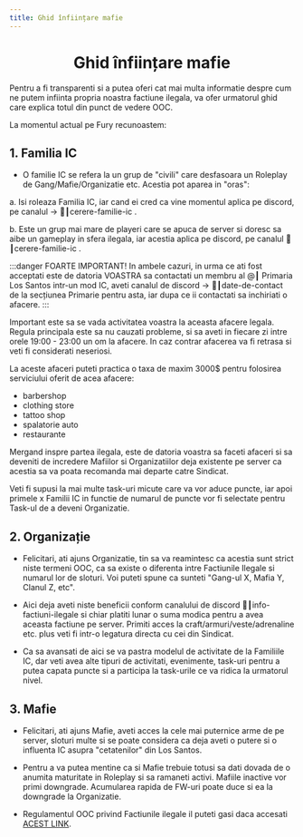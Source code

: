 ```yaml
---
title: Ghid înființare mafie
---
```


# <span class="title-font"><center>Ghid înființare mafie</center></span>

Pentru a fi transparenti si a putea oferi cat mai multa informatie despre cum ne putem infiinta propria noastra factiune ilegala, va ofer urmatorul ghid care explica totul din punct de vedere OOC.

La momentul actual pe Fury recunoastem:

## <span class="header-font">1. Familia IC</span>

- O familie IC se refera la un grup de "civili" care desfasoara un Roleplay de Gang/Mafie/Organizatie etc. Acestia pot aparea in "oras":

a. Isi roleaza Familia IC, iar cand ei cred ca vine momentul aplica pe discord, pe canalul -> ⁠📝┃cerere-familie-ic .

b. Este un grup mai mare de playeri care se apuca de server si doresc sa aibe un gameplay in sfera ilegala, iar acestia aplica pe discord, pe canalul ⁠📝┃cerere-familie-ic .

:::danger FOARTE IMPORTANT!
In ambele cazuri, in urma ce ati fost acceptati este de datoria VOASTRA sa contactati un membru al @┃  Primaria Los Santos  intr-un mod IC, aveti canalul de discord -> ⁠📱┃date-de-contact  de la secțiunea Primarie pentru asta, iar dupa ce ii contactati sa inchiriati o afacere.
:::

Important este sa se vada activitatea voastra la aceasta afacere legala. Regula principala este sa nu cauzati probleme, si sa aveti in fiecare zi intre orele 19:00 - 23:00 un om la afacere. In caz contrar afacerea va fi retrasa si veti fi considerati neseriosi.

La aceste afaceri puteti practica o taxa de maxim 3000$ pentru folosirea serviciului oferit de acea afacere:
- barbershop
- clothing store
- tattoo shop
- spalatorie auto
- restaurante

Mergand inspre partea ilegala, este de datoria voastra sa faceti afaceri si sa deveniti de incredere Mafiilor si Organizatiilor deja existente pe server ca acestia sa va poata recomanda mai departe catre Sindicat.

Veti fi supusi la mai multe task-uri micute care va vor aduce puncte, iar apoi primele x Familii IC in functie de numarul de puncte vor fi selectate pentru Task-ul de a deveni Organizatie.

## <span class="header-font">2. Organizație</span>

- Felicitari, ati ajuns Organizatie, tin sa va reamintesc ca acestia sunt strict niste termeni OOC, ca sa existe o diferenta intre Factiunile Ilegale si numarul lor de sloturi. Voi puteti spune ca sunteti "Gang-ul X, Mafia Y, Clanul Z, etc".

- Aici deja aveti niste beneficii conform canalului de discord ⁠📝┃info-factiuni-ilegale si chiar platiti lunar o suma modica pentru a avea aceasta factiune pe server. Primiti acces la craft/armuri/veste/adrenaline etc. plus veti fi intr-o legatura directa cu cei din Sindicat.

- Ca sa avansati de aici se va pastra modelul de activitate de la Familiile IC, dar veti avea alte tipuri de activitati, evenimente, task-uri pentru a putea capata puncte si a participa la task-urile ce va ridica la urmatorul nivel.

## <span class="header-font">3. Mafie</span>

- Felicitari, ati ajuns Mafie, aveti acces la cele mai puternice arme de pe server, sloturi multe si se poate considera ca deja aveti o putere si o influenta IC asupra "cetatenilor" din Los Santos.

- Pentru a va putea mentine ca si Mafie trebuie totusi sa dati dovada de o anumita maturitate in Roleplay  si sa ramaneti activi. Mafiile inactive vor primi downgrade. Acumularea rapida de FW-uri poate duce si ea la downgrade la Organizatie.

- Regulamentul OOC privind Factiunile ilegale il puteti gasi daca accesati [ACEST LINK](https://wiki.furyrp.ro/informatii/regulamentmafii.html).
